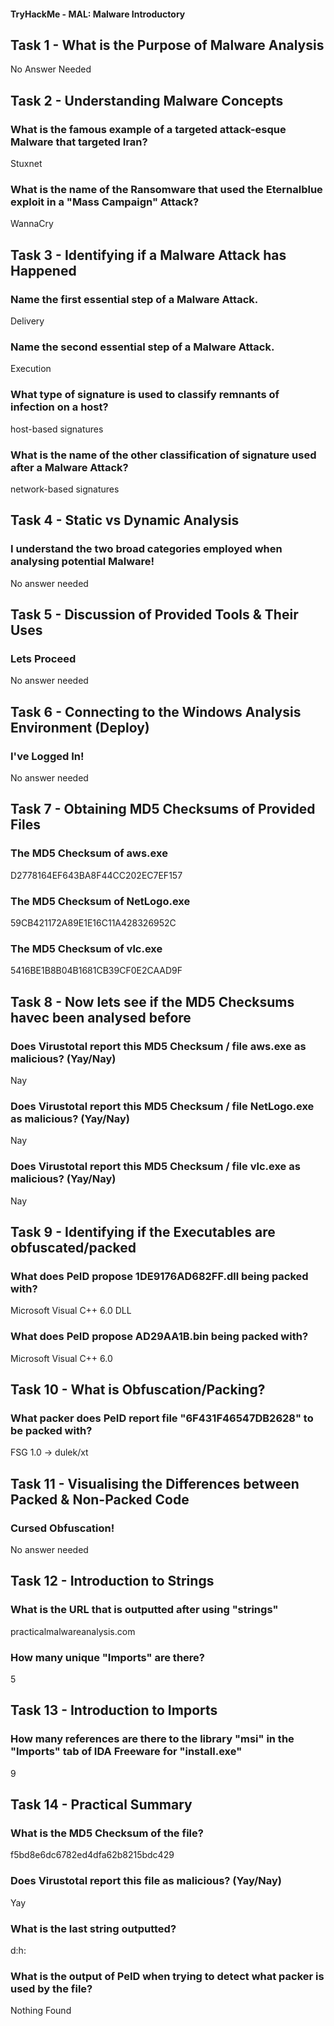 #### **TryHackMe - MAL: Malware Introductory**

## Task 1 - What is the Purpose of Malware Analysis

No Answer Needed

## Task 2 - Understanding Malware Concepts

### What is the famous example of a targeted attack-esque Malware that targeted Iran?

Stuxnet

### What is the name of the Ransomware that used the Eternalblue exploit in a "Mass Campaign" Attack?

WannaCry

## Task 3 - Identifying if a Malware Attack has Happened

### Name the first essential step of a Malware Attack.

Delivery

### Name the second essential step of a Malware Attack.

Execution

### What type of signature is used to classify remnants of infection on a host?

host-based signatures

### What is the name of the other classification of signature used after a Malware Attack?

network-based signatures

## Task 4 - Static vs Dynamic Analysis

### I understand the two broad categories employed when analysing potential Malware!

No answer needed

## Task 5 - Discussion of Provided Tools & Their Uses

### Lets Proceed

No answer needed

## Task 6 - Connecting to the Windows Analysis Environment (Deploy)

### I've Logged In!

No answer needed

## Task 7 - Obtaining MD5 Checksums of Provided Files

### The MD5 Checksum of aws.exe

D2778164EF643BA8F44CC202EC7EF157

### The MD5 Checksum of NetLogo.exe

59CB421172A89E1E16C11A428326952C

### The MD5 Checksum of vlc.exe

5416BE1B8B04B1681CB39CF0E2CAAD9F

## Task 8 - Now lets see if the MD5 Checksums havec been analysed before

### Does Virustotal report this MD5 Checksum / file aws.exe as malicious? (Yay/Nay)

Nay

### Does Virustotal report this MD5 Checksum / file NetLogo.exe as malicious? (Yay/Nay)

Nay

### Does Virustotal report this MD5 Checksum / file vlc.exe as malicious? (Yay/Nay)

Nay

## Task 9 - Identifying if the Executables are obfuscated/packed

### What does PeID propose 1DE9176AD682FF.dll being packed with?

Microsoft Visual C++ 6.0 DLL

### What does PeID propose AD29AA1B.bin being packed with?

Microsoft Visual C++ 6.0

## Task 10 - What is Obfuscation/Packing?

### What packer does PeID report file "6F431F46547DB2628" to be packed with?

FSG 1.0 -> dulek/xt

## Task 11 - Visualising the Differences between Packed & Non-Packed Code

### Cursed Obfuscation!

No answer needed

## Task 12 - Introduction to Strings

### What is the URL that is outputted after using "strings"

practicalmalwareanalysis.com

### How many unique "Imports" are there?

5

## Task 13 - Introduction to Imports

### How many references are there to the library "msi" in the "Imports" tab of IDA Freeware for "install.exe"

9

## Task 14 - Practical Summary

### What is the MD5 Checksum of the file?

f5bd8e6dc6782ed4dfa62b8215bdc429

### Does Virustotal report this file as malicious? (Yay/Nay)

Yay

### What is the last string outputted?

d:h:

### What is the output of PeID when trying to detect what packer is used by the file?

Nothing Found